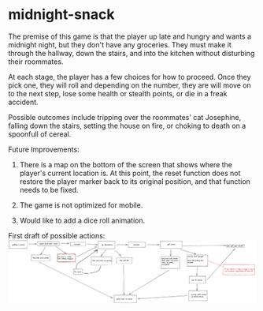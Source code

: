 # midnight-snack

The premise of this game is that the player up late and hungry and 
wants a midnight night, but they don't have any groceries. They must
make it through the hallway, down the stairs, and into the kitchen 
without disturbing their roommates. 

At each stage, the player has a few choices for how to proceed. Once
they pick one, they will roll and depending on the number, they are 
will move on to the next step, lose some health or stealth points, or 
die in a freak accident. 

Possible outcomes include tripping over the roommates' cat Josephine,
falling down the stairs, setting the house on fire, or choking to death
on a spoonfull of cereal.


Future Improvements:

1. There is a map on the bottom of the screen that shows where the 
player's current location is. At this point, the reset function does 
not restore the player marker back to its original position, and that
function needs to be fixed.

2. The game is not optimized for mobile.

3. Would like to add a dice roll animation.

First draft of possible actions:
![plot](Untitled-2022-07-23-1653.png)